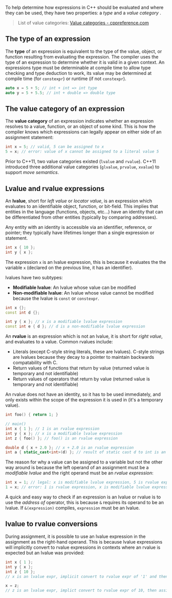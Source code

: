 To help determine how expressions in C++ should be evaluated and where they can be used, they have two properties: a *type* and a *value category* .

> List of value categories: [Value categories - cppreference.com](https://en.cppreference.com/w/cpp/language/value_category)
## The type of an expression

The **type** of an expression is equivalent to the type of the value, object, or function resulting from evaluating the expression. The compiler uses the type of an expression to determine whether it is valid in a given context. An expressions type must be determinable at compile time to allow type checking and type deduction to work, its value may be determined at compile time (for `constexpr`) or runtime (if not `constexpr`).

```cpp
auto x = 5 + 5; // int + int => int type
auto y = 5 + 5.5; // int + double => double type
```

## The value category of an expression

The **value category** of an expression indicates whether an expression resolves to a value, function, or an object of some kind. This is how the compiler knows which expressions can legally appear on either side of an assignment statement:

```cpp
int x = 5; // valid, 5 can be assigned to x
5 = x; // error: value of x cannot be assigned to a literal value 5
```

Prior to C++11, two value categories existed (`lvalue` and `rvalue`). C++11 introduced three additional value categories (`glvalue`, `prvalue`, `xvalue`) to support *move semantics*.

## Lvalue and rvalue expressions
An **lvalue**, short for *left value* or *locator value*, is an expression which evaluates to an identifiable object, function, or bit-field. This implies that entities in the language (functions, objects, etc...) have an identity that can be differentiated from other entities (typically by comparing addresses).

Any entity with an identity is accessible via an identifier, reference, or pointer; they typically have lifetimes longer than a single expression or statement.

```cpp
int x { 10 };
int y { x };
```

The expression `x` is an lvalue expression, this is because it evaluates the the variable `x` (declared on the previous line, it has an identifier).

lvalues have two subtypes:
- **Modifiable lvalue**: An lvalue whose value can be modified
- **Non-modifiable lvalue**: An lvalue whose value cannot be modified because the lvalue is `const` or `constexpr`.

```cpp
int x {};
const int d {};

int y { x }; // x is a modifiable lvalue expression
const int e { d }; // d is a non-modifiable lvalue expression
```

An **rvalue** is an expression which is not an lvalue, it is short for *right value*, and evaluates to a value. Common rvalues include:

- Literals (except C-style string literals, these are lvalues). C-style strings are lvalues because they decay to a pointer to maintain backwards compatability with C.
- Return values of functions that return by value (returned value is temporary and not identifiable)
- Return values of operators that return by value (returned value is temporary and not identifiable)

An rvalue does not have an identity, so it has to be used immediately, and only exists within the scope of the expression it is used in (it's a temporary value).

```cpp
int foo() { return 1; }

// main()
int x { 1 }; // 1 is an rvalue expression
int y { x }; // x is a modifiable lvalue expression
int z { foo() }; // foo() is an rvalue expression

double d { x + 2.0 }; // x + 2.0 is an rvalue expression
int a { static_cast<int>(d) }; // result of static cast d to int is an rvalue expression
```

The reason for why a value can be assigned to a variable but not the other way around is because the left operand of an assignment must be a *modifiable lvalue* and the right operand must be an *rvalue expression*:

```cpp
int x = 1; // legal: x is modifiable lvalue expression, 5 is rvalue expression
1 = x; // error: 1 is rvalue expression, x is modifiable lvalue expression
```

A quick and easy way to check if an expression is an lvalue or rvalue is to use the *address of* operator, this is because `&` requires its operand to be an lvalue. If `&(expression)` compiles, `expression` must be an lvalue.

## lvalue to rvalue conversions
During assignment, it is possible to use an lvalue expression in the assignment as the right-hand operand. This is because lvalue expressions will implicitly convert to rvalue expressions in contexts where an rvalue is expected but an lvalue was provided:

```cpp
int x { 1 };
int y { x };
int z { 10 };
// x is an lvalue expr, implicit convert to rvalue expr of '1' and then assigned to y

x = z;
// z is an lvalue expr, implict convert to rvalue expr of 10, then assigned to x
```





